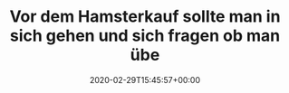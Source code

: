 ---
retweeted: false
source: <a href="http://www.samruston.co.uk" rel="nofollow">Flamingo for Android</a>
entities:
  hashtags: []
  symbols: []
  user_mentions: []
  urls: []
display_text_range:
- '0'
- '112'
favorite_count: '14'
id_str: '1233780454433710081'
truncated: false
retweet_count: '1'
id: '1233780454433710081'
created_at: Sat Feb 29 15:45:57 +0000 2020
favorited: false
full_text: "Vor dem Hamsterkauf sollte man in sich gehen und sich fragen ob man überhaupt
  Zeit für ein Haustier hat.\n\n\U0001F941\n\U0001F647‍♂️"
lang: de
tags:
- pesos/twitter
date: '2020-02-29T15:45:57+00:00'
src: https://twitter.com/bascht/status/1233780454433710081
original_url: https://twitter.com/bascht/status/1233780454433710081
type: twitter_tweet
text: "Vor dem Hamsterkauf sollte man in sich gehen und sich fragen ob man überhaupt
  Zeit für ein Haustier hat.\n\n\U0001F941\n\U0001F647‍♂️"
title: Vor dem Hamsterkauf sollte man in sich gehen und sich fragen ob man übe

---